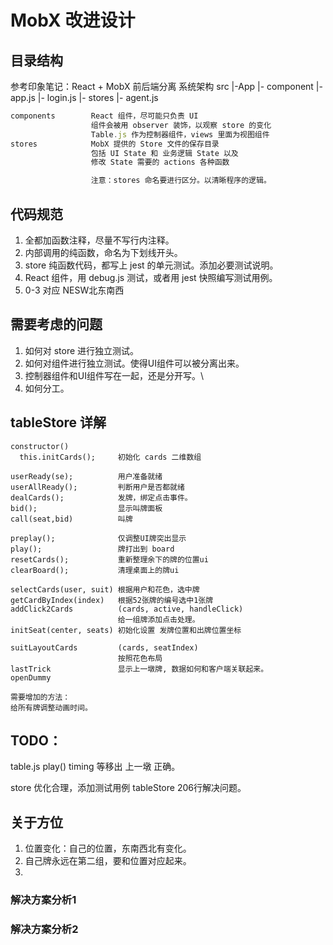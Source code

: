 # MobX 改进设计

## 目录结构

参考印象笔记：React + MobX 前后端分离 系统架构
src
  |-App
    |- component
      |- app.js
      |- login.js
    |- stores
  |- agent.js


```javascript
components        React 组件，尽可能只负责 UI 
                  组件会被用 observer 装饰，以观察 store 的变化
                  Table.js 作为控制器组件，views 里面为视图组件
stores            MobX 提供的 Store 文件的保存目录
                  包括 UI State 和 业务逻辑 State 以及
                  修改 State 需要的 actions 各种函数

                  注意：stores 命名要进行区分。以清晰程序的逻辑。
```

## 代码规范

1. 全都加函数注释，尽量不写行内注释。
1. 内部调用的纯函数，命名为下划线开头。
1. store 纯函数代码，都写上 jest 的单元测试。添加必要测试说明。
1. React 组件，用 debug.js 测试，或者用 jest 快照编写测试用例。
1. 0-3 对应 NESW北东南西


## 需要考虑的问题

1. 如何对 store 进行独立测试。
1. 如何对组件进行独立测试。使得UI组件可以被分离出来。
1. 控制器组件和UI组件写在一起，还是分开写。\
1. 如何分工。


## tableStore 详解

```
constructor()     
  this.initCards();     初始化 cards 二维数组

userReady(se);          用户准备就绪
userAllReady();         判断用户是否都就绪
dealCards();            发牌，绑定点击事件。
bid();                  显示叫牌面板
call(seat,bid)          叫牌

preplay();              仅调整UI牌突出显示
play();                 牌打出到 board
resetCards();           重新整理余下的牌的位置ui
clearBoard();           清理桌面上的牌ui

selectCards(user, suit) 根据用户和花色，选中牌
getCardByIndex(index)   根据52张牌的编号选中1张牌
addClick2Cards          (cards, active, handleClick)
                        给一组牌添加点击处理。
initSeat(center, seats) 初始化设置 发牌位置和出牌位置坐标

suitLayoutCards         (cards, seatIndex)
                        按照花色布局
lastTrick               显示上一墩牌, 数据如何和客户端关联起来。
openDummy

需要增加的方法：
给所有牌调整动画时间。
```


## TODO：
table.js
  play()
  timing 等移出
  上一墩 正确。

store  优化合理，添加测试用例
tableStore 206行解决问题。



## 关于方位

1. 位置变化：自己的位置，东南西北有变化。
1. 自己牌永远在第二组，要和位置对应起来。
1. 

### 解决方案分析1

### 解决方案分析2


